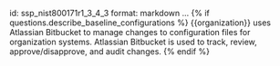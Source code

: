 id: ssp_nist800171r1_3_4_3
format: markdown
...
{% if questions.describe_baseline_configurations %}
{{organization}} uses Atlassian Bitbucket to manage changes to configuration files for
organization systems. Atlassian Bitbucket is used to track, review, approve/disapprove,
and audit changes.
{% endif %}

